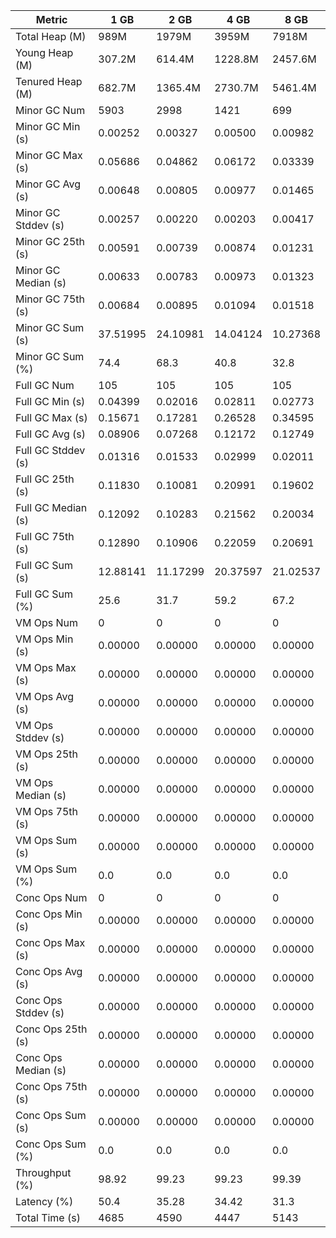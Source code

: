 | Metric | 1 GB | 2 GB | 4 GB | 8 GB |
|------|----|----|----|----|
| Total Heap (M) | 989M | 1979M | 3959M | 7918M |
| Young Heap (M) | 307.2M | 614.4M | 1228.8M | 2457.6M |
| Tenured Heap (M) | 682.7M | 1365.4M | 2730.7M | 5461.4M |
| Minor GC Num | 5903 | 2998 | 1421 | 699 |
| Minor GC Min (s) | 0.00252 | 0.00327 | 0.00500 | 0.00982 |
| Minor GC Max (s) | 0.05686 | 0.04862 | 0.06172 | 0.03339 |
| Minor GC Avg (s) | 0.00648 | 0.00805 | 0.00977 | 0.01465 |
| Minor GC Stddev (s) | 0.00257 | 0.00220 | 0.00203 | 0.00417 |
| Minor GC 25th (s) | 0.00591 | 0.00739 | 0.00874 | 0.01231 |
| Minor GC Median (s) | 0.00633 | 0.00783 | 0.00973 | 0.01323 |
| Minor GC 75th (s) | 0.00684 | 0.00895 | 0.01094 | 0.01518 |
| Minor GC Sum (s) | 37.51995 | 24.10981 | 14.04124 | 10.27368 |
| Minor GC Sum (%) | 74.4 | 68.3 | 40.8 | 32.8 |
| Full GC Num | 105 | 105 | 105 | 105 |
| Full GC Min (s) | 0.04399 | 0.02016 | 0.02811 | 0.02773 |
| Full GC Max (s) | 0.15671 | 0.17281 | 0.26528 | 0.34595 |
| Full GC Avg (s) | 0.08906 | 0.07268 | 0.12172 | 0.12749 |
| Full GC Stddev (s) | 0.01316 | 0.01533 | 0.02999 | 0.02011 |
| Full GC 25th (s) | 0.11830 | 0.10081 | 0.20991 | 0.19602 |
| Full GC Median (s) | 0.12092 | 0.10283 | 0.21562 | 0.20034 |
| Full GC 75th (s) | 0.12890 | 0.10906 | 0.22059 | 0.20691 |
| Full GC Sum (s) | 12.88141 | 11.17299 | 20.37597 | 21.02537 |
| Full GC Sum (%) | 25.6 | 31.7 | 59.2 | 67.2 |
| VM Ops Num | 0 | 0 | 0 | 0 |
| VM Ops Min (s) | 0.00000 | 0.00000 | 0.00000 | 0.00000 |
| VM Ops Max (s) | 0.00000 | 0.00000 | 0.00000 | 0.00000 |
| VM Ops Avg (s) | 0.00000 | 0.00000 | 0.00000 | 0.00000 |
| VM Ops Stddev (s) | 0.00000 | 0.00000 | 0.00000 | 0.00000 |
| VM Ops 25th (s) | 0.00000 | 0.00000 | 0.00000 | 0.00000 |
| VM Ops Median (s) | 0.00000 | 0.00000 | 0.00000 | 0.00000 |
| VM Ops 75th (s) | 0.00000 | 0.00000 | 0.00000 | 0.00000 |
| VM Ops Sum (s) | 0.00000 | 0.00000 | 0.00000 | 0.00000 |
| VM Ops Sum (%) | 0.0 | 0.0 | 0.0 | 0.0 |
| Conc Ops Num | 0 | 0 | 0 | 0 |
| Conc Ops Min (s) | 0.00000 | 0.00000 | 0.00000 | 0.00000 |
| Conc Ops Max (s) | 0.00000 | 0.00000 | 0.00000 | 0.00000 |
| Conc Ops Avg (s) | 0.00000 | 0.00000 | 0.00000 | 0.00000 |
| Conc Ops Stddev (s) | 0.00000 | 0.00000 | 0.00000 | 0.00000 |
| Conc Ops 25th (s) | 0.00000 | 0.00000 | 0.00000 | 0.00000 |
| Conc Ops Median (s) | 0.00000 | 0.00000 | 0.00000 | 0.00000 |
| Conc Ops 75th (s) | 0.00000 | 0.00000 | 0.00000 | 0.00000 |
| Conc Ops Sum (s) | 0.00000 | 0.00000 | 0.00000 | 0.00000 |
| Conc Ops Sum (%) | 0.0 | 0.0 | 0.0 | 0.0 |
| Throughput (%) | 98.92 | 99.23 | 99.23 | 99.39 |
| Latency (%) | 50.4 | 35.28 | 34.42 | 31.3 |
| Total Time (s) | 4685 | 4590 | 4447 | 5143 |

